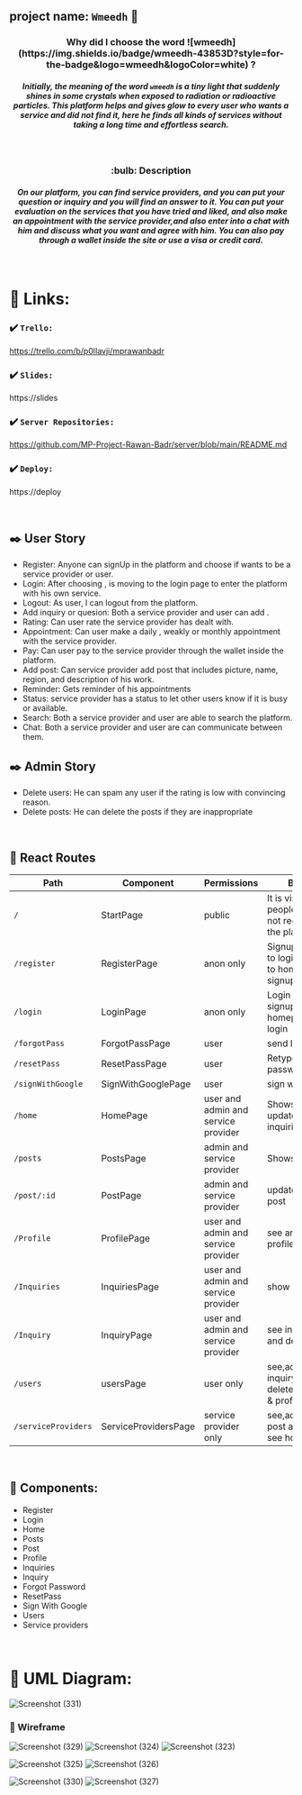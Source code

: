## project name: ``` Wmeedh ``` :high_brightness:

<div align="center">
  <h3>  Why did I choose the word 
    ![wmeedh](https://img.shields.io/badge/wmeedh-43853D?style=for-the-badge&logo=wmeedh&logoColor=white)  
    ? </h3>

##### Initially, the meaning of the word  ``` wmeedh ```  is a tiny light that suddenly shines in some crystals when exposed to radiation or radioactive particles. This platform helps and gives glow to every user who wants a service and did not find it, here he finds all kinds of services without taking a long time and effortless search. #####

<br/>

  <h3> :bulb: Description </h3>

##### On our platform, you can find service providers, and you can put your question or inquiry and you will find an answer to it. You can put your evaluation on the services that you have tried and liked, and also make an appointment with the service provider,and also enter into a chat with him and discuss what you want and agree with him. You can also pay through a wallet inside the site or use a visa or credit card. #####

</div>


<br/>

# :paperclip: Links:

### :heavy_check_mark: `Trello:`
https://trello.com/b/p0lIavji/mprawanbadr

### :heavy_check_mark: `Slides:`
https://slides

### :heavy_check_mark: `Server Repositories:`
https://github.com/MP-Project-Rawan-Badr/server/blob/main/README.md

### :heavy_check_mark: `Deploy:`
https://deploy

<br/>


## :black_nib: User Story

- Register: Anyone can signUp in the platform and choose if wants to be a service provider or user.
- Login: After choosing , is moving to the login page to enter the platform with his own service.
- Logout: As user, I can logout from the platform.
- Add inquiry or quesion: Both a service provider and user can add .
- Rating: Can user rate the service provider has dealt with.
- Appointment: Can user make a daily , weakly or monthly appointment with the service provider.
- Pay: Can user pay to the service provider through the wallet inside the platform.
- Add post: Can service provider add post that includes picture, name, region, and description of his work.
- Reminder: Gets reminder of his appointments
- Status:  service provider has a status to let other users know if it is busy or available.
- Search: Both a service provider and user are able to search the platform.
- Chat: Both a service provider and user are can communicate between them.


## :black_nib: Admin Story
- Delete users:  He can spam any user if the rating is low with convincing reason.
- Delete posts:  He can delete the posts if they are inappropriate

<br/>


## :file_folder: React Routes 

| Path             | Component            | Permissions                | Behavior                                                     |
| ---------------- | -------------------- | -------------------------- | ------------------------------------------------------------ |
| `/`              | StartPage            | public                              | It is visible to people who are not registered in the platform                                          |
| `/register`        | RegisterPage       | anon only                         | Signup form, link to login, navigate to homepage after signup|
| `/login`         | LoginPage            | anon only                           | Login form, link to signup, navigate to homepage after login |
| `/forgotPass`    | ForgotPassPage       | user                                | send link on email                                  |
| `/resetPass`     | ResetPassPage        | user                                | Retype the password                                 |
| `/signWithGoogle`| SignWithGooglePage   | user                                | sign with google                                    |
| `/home`          | HomePage             | user and admin and service provider | Shows the latest updates of inquiries and posts                                    |
| `/posts`         | PostsPage            | admin and service provider          | Shows all posts                                     |
| `/post/:id`      | PostPage             | admin and service provider          | update and delete post                              |
| `/Profile`       | ProfilePage          | user and admin and service provider | see and edit profile                                        |
| `/Inquiries`     | InquiriesPage        | user and admin and service provider | show inquiries                              |
| `/Inquiry`       | InquiryPage          | user and admin and service provider | see inquiry, edit, and delete                             |
| `/users`         | usersPage            | user only                           | see,add inquiry,edit and delete & see home & profile|
| `/serviceProviders`| ServiceProvidersPage | service provider only             | see,add,edit,delete post and inquiry & see home &profile  |



<br/>

## :file_folder: Components:
- Register
- Login
- Home
- Posts
- Post
- Profile
- Inquiries
- Inquiry
- Forgot Password
- ResetPass
- Sign With Google
- Users
- Service providers


<br/>

# :triangular_ruler: UML Diagram:
![Screenshot (331)](https://user-images.githubusercontent.com/92247926/146680667-4b0c18e6-03e2-4a0e-b843-a506b51318da.png)


### :art: Wireframe
![Screenshot (329)](https://user-images.githubusercontent.com/92247926/146675684-38355463-ebed-4253-85aa-c0bddd094f24.png)
![Screenshot (324)](https://user-images.githubusercontent.com/92247926/146675720-35b8208b-8119-4c7e-b72a-0c5edd163523.png)
![Screenshot (323)](https://user-images.githubusercontent.com/92247926/146675722-4b8b80f4-7d98-41ad-af02-1f70316faa16.png)

![Screenshot (325)](https://user-images.githubusercontent.com/92247926/146675730-51fc3caf-aefc-46c9-90c2-7d07ed9ed505.png)
![Screenshot (326)](https://user-images.githubusercontent.com/92247926/146675735-73d64115-5644-474b-b866-aa0d2c7281ee.png)


![Screenshot (330)](https://user-images.githubusercontent.com/92247926/146675838-de0db948-9a55-499e-84a2-ddafff6ce56c.png)
![Screenshot (327)](https://user-images.githubusercontent.com/92247926/146675841-50b95d1c-de8d-47bc-817b-6e3def951d5d.png)




